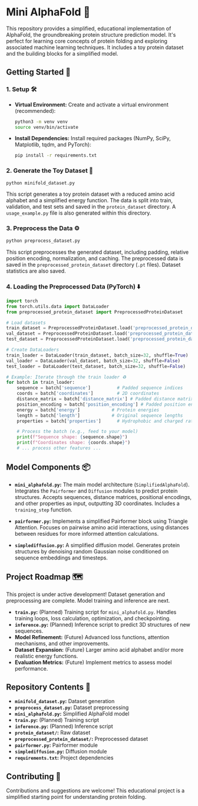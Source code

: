 # Mini AlphaFold 🧬

This repository provides a simplified, educational implementation of AlphaFold, the groundbreaking protein structure prediction model. It's perfect for learning core concepts of protein folding and exploring associated machine learning techniques.  It includes a toy protein dataset and the building blocks for a simplified model.

## Getting Started 🚀

### 1. Setup 🛠️

* **Virtual Environment:** Create and activate a virtual environment (recommended):
  ```bash
  python3 -m venv venv
  source venv/bin/activate
  ```

* **Install Dependencies:** Install required packages (NumPy, SciPy, Matplotlib, tqdm, and PyTorch):
  ```bash
  pip install -r requirements.txt
  ```

### 2. Generate the Toy Dataset 🧪

```bash
python minifold_dataset.py
```

This script generates a toy protein dataset with a reduced amino acid alphabet and a simplified energy function. The data is split into train, validation, and test sets and saved in the `protein_dataset` directory.  A `usage_example.py` file is also generated within this directory.

### 3. Preprocess the Data ⚙️

```bash
python preprocess_dataset.py
```

This script preprocesses the generated dataset, including padding, relative position encoding, normalization, and caching. The preprocessed data is saved in the `preprocessed_protein_dataset` directory (`.pt` files). Dataset statistics are also saved.

### 4. Loading the Preprocessed Data (PyTorch) ⬇️

```python
import torch
from torch.utils.data import DataLoader
from preprocessed_protein_dataset import PreprocessedProteinDataset

# Load datasets
train_dataset = PreprocessedProteinDataset.load('preprocessed_protein_dataset/train')
val_dataset = PreprocessedProteinDataset.load('preprocessed_protein_dataset/val')
test_dataset = PreprocessedProteinDataset.load('preprocessed_protein_dataset/test')

# Create DataLoaders
train_loader = DataLoader(train_dataset, batch_size=32, shuffle=True)
val_loader = DataLoader(val_dataset, batch_size=32, shuffle=False)
test_loader = DataLoader(test_dataset, batch_size=32, shuffle=False)

# Example: Iterate through the train loader ♻️
for batch in train_loader:
    sequence = batch['sequence']          # Padded sequence indices
    coords = batch['coordinates']         # 2D coordinates
    distance_matrix = batch['distance_matrix'] # Padded distance matrix
    position_encoding = batch['position_encoding'] # Padded position encoding
    energy = batch['energy']            # Protein energies
    length = batch['length']            # Original sequence lengths
    properties = batch['properties']      # Hydrophobic and charged ratios

    # Process the batch (e.g., feed to your model)
    print(f"Sequence shape: {sequence.shape}")
    print(f"Coordinates shape: {coords.shape}")
    # ... process other features ...
```

## Model Components 📦

* **`mini_alphafold.py`:**  The main model architecture (`SimplifiedAlphaFold`). Integrates the `Pairformer` and `Diffusion` modules to predict protein structures. Accepts sequences, distance matrices, positional encodings, and other properties as input, outputting 3D coordinates. Includes a `training_step` function.

* **`pairformer.py`:** Implements a simplified Pairformer block using Triangle Attention. Focuses on pairwise amino acid interactions, using distances between residues for more informed attention calculations.

* **`simplediffusion.py`:**  A simplified diffusion model.  Generates protein structures by denoising random Gaussian noise conditioned on sequence embeddings and timesteps.

## Project Roadmap 🗺️

This project is under active development!  Dataset generation and preprocessing are complete.  Model training and inference are next.

* **`train.py`:** (Planned) Training script for `mini_alphafold.py`. Handles training loops, loss calculation, optimization, and checkpointing.
* **`inference.py`:** (Planned) Inference script to predict 3D structures of new sequences.
* **Model Refinement:** (Future)  Advanced loss functions, attention mechanisms, and other improvements.
* **Dataset Expansion:** (Future) Larger amino acid alphabet and/or more realistic energy functions.
* **Evaluation Metrics:** (Future) Implement metrics to assess model performance.


## Repository Contents 📂

* **`minifold_dataset.py`:** Dataset generation
* **`preprocess_dataset.py`:** Dataset preprocessing
* **`mini_alphafold.py`:** Simplified AlphaFold model
* **`train.py`:** (Planned) Training script
* **`inference.py`:** (Planned) Inference script
* **`protein_dataset/`:** Raw dataset
* **`preprocessed_protein_dataset/`:** Preprocessed dataset
* **`pairformer.py`:** Pairformer module
* **`simplediffusion.py`:** Diffusion module
* **`requirements.txt`:** Project dependencies


## Contributing 🤝

Contributions and suggestions are welcome!  This educational project is a simplified starting point for understanding protein folding.
